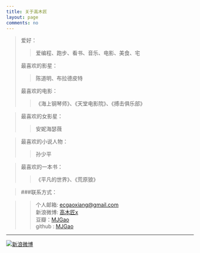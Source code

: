 ```yaml
---
title: 关于高木匠
layout: page
comments: no
---
```



>爱好：
   >>爱编程、跑步、看书、音乐、电影、美食、宅	
   >
>最喜欢的影星：
   >>陈道明、布拉德皮特
   >		
>最喜欢的电影：
>> 《海上钢琴师》、《天堂电影院》、《搏击俱乐部》	

>最喜欢的女影星：
>>安妮海瑟薇

>最喜欢的小说人物：
>>孙少平

>最喜欢的一本书：
>>《平凡的世界》、《荒原狼》


>###联系方式：        

>>个人邮箱: [ecgaoxiang@gmail.com](mailto:ecgaoxiang@gmail.com)     
>>新浪微博: [高木匠x](http://weibo.com/u/2515822681)	 
>>豆瓣：[MJGao](http://www.douban.com/people/84894352/)    
>>github : [MJGao](https://github.com/mjgao)        

----


[![新浪微博](http://service.t.sina.com.cn/widget/qmd/2515822681/f78fbcd2/1.png)](http://weibo.com/u/2515822681)

